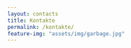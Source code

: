 ```yaml
---
layout: contacts
title: Kontakte
permalink: /kontakte/
feature-img: "assets/img/garbage.jpg"
---
```

